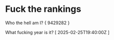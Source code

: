 # Fuck the rankings

Who the hell am I?
{ 9429282 }

What fucking year is it?
[ 2025-02-25T19:40:00Z ]

